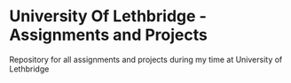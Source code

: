 # University Of Lethbridge - Assignments and Projects
Repository for all assignments and projects during my time at University of Lethbridge
